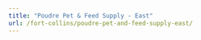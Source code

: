 ```yaml
---
title: "Poudre Pet & Feed Supply - East"
url: /fort-collins/poudre-pet-and-feed-supply-east/
---
```

